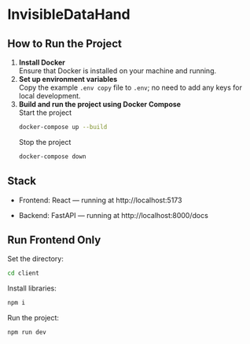# InvisibleDataHand

## How to Run the Project

1. **Install Docker**  
   Ensure that Docker is installed on your machine and running.
2. **Set up environment variables**  
   Copy the example `.env copy` file to `.env`; no need to add any keys for local development. 
3. **Build and run the project using Docker Compose**  
    Start the project
    ```bash
    docker-compose up --build
     ```
     Stop the project
     ```bash
    docker-compose down
     ```

## Stack 

* Frontend: React — running at http://localhost:5173

* Backend: FastAPI — running at http://localhost:8000/docs


## Run Frontend Only

Set the directory:
```bash
cd client
```
Install libraries:
```bash
npm i 
```
Run the project:
```bash
npm run dev
```


  